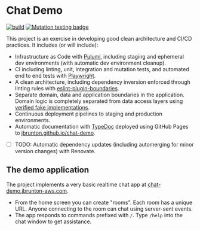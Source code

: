 # Chat Demo

[![build](https://github.com/jbrunton/chat-demo/actions/workflows/build.yml/badge.svg?query=branch%3Amain)](https://github.com/jbrunton/chat-demo/actions/workflows/build.yml?query=branch%3Amain)
[![Mutation testing badge](https://img.shields.io/endpoint?style=flat&url=https%3A%2F%2Fbadge-api.stryker-mutator.io%2Fgithub.com%2Fjbrunton%2Fchat-demo%2Fmain)](https://dashboard.stryker-mutator.io/reports/github.com/jbrunton/chat-demo/main)

This project is an exercise in developing good clean architecture and CI/CD practices. It includes (or will include):

* Infrastructure as Code with [Pulumi](https://www.pulumi.com/), including staging and ephemeral dev environments (with automatic dev environment cleanup).
* CI including linting, unit, integration and mutation tests, and automated end to end tests with [Playwright](https://playwright.dev/).
* A clean architecture, including dependency inversion enforced through linting rules with [eslint-plugin-boundaries](https://github.com/javierbrea/eslint-plugin-boundaries).
* Separate domain, data and application boundaries in the application. Domain logic is completely separated from data access layers using [verified fake implementations](https://github.com/jbrunton/chat-demo/tree/main/services/api/src/data/repositories).
* Continuous deployment pipelines to staging and production environments.
* Automatic documentation with [TypeDoc](https://typedoc.org/) deployed using GitHub Pages to [jbrunton.github.io/chat-demo](https://jbrunton.github.io/chat-demo/).
* [ ] TODO: Automatic dependency updates (including automerging for minor version changes) with Renovate.

## The demo application

The project implements a very basic realtime chat app at [chat-demo.jbrunton-aws.com](https://chat-demo.jbrunton-aws.com).

* From the home screen you can create "rooms". Each room has a unique URL. Anyone connecting to the room can chat using server-sent events.
* The app responds to commands prefixed with `/`. Type `/help` into the chat window to get assistance.

